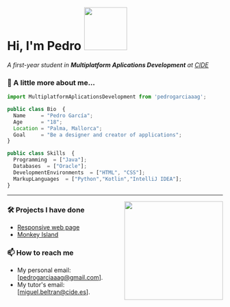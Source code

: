 <h1> Hi, I'm Pedro <img src="https://i.pinimg.com/originals/5e/48/c6/5e48c6ed0db25888e85f537b64e86b9c.gif" width="100"></h1>
<p><em>A first-year student in <b>Multiplatform Aplications Development</b> at <a href="http://www.cide.es">CIDE</a></em></p>

### 🧠 A little more about me...  

```javascript
import MultiplatformAplicationsDevelopment from 'pedrogarciaaag';

public class Bio  {
  Name     = "Pedro García";
  Age      = "18";
  Location = "Palma, Mallorca";
  Goal     = "Be a designer and creator of applications";
}

public class Skills  {
  Programming  = ["Java"];
  Databases  = ["Oracle"];
  DevelopmentEnvironments  = ["HTML", "CSS"];
  MarkupLanguages  = ["Python","Kotlin","IntelliJ IDEA"];
}
```

---

<img align='right' src="https://art.pixilart.com/sr2712ab0b35ecd.gif" width="230">

### 🛠️ Projects I have done

<ul>
  <li><a href="https://pedrogarciaaag.github.io/Lenguaje-de-marcas/Actividad_20/">Responsive web page</a></li>
  <li><a href="https://github.com/pedrogarciaaag/Programacion/blob/main/Proyecto1/src/proyecto1/Practica1.java">Monkey Island</a></li>
</ul>

### 📫 How to reach me  

- My personal email: [pedrogarciaaag@gmail.com]. 
- My tutor's email: [miguel.beltran@cide.es]. 
